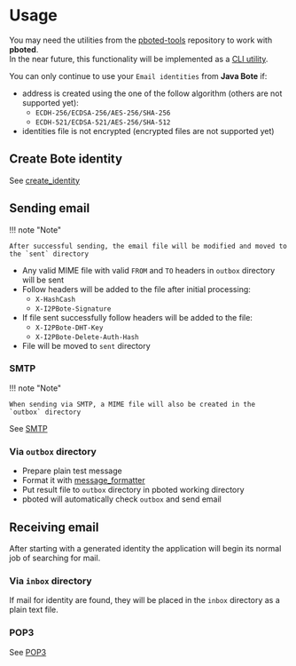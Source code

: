 # Usage

You may need the utilities from the [pboted-tools](https://github.com/polistern/pboted-tools/) repository to work with **pboted**.   
In the near future, this functionality will be implemented as a [CLI utility](https://github.com/polistern/pbotectl).

You can only continue to use your `Email identities` from **Java Bote** if:

- address is created using the one of the follow algorithm (others are not supported yet):
    - `ECDH-256/ECDSA-256/AES-256/SHA-256`
    - `ECDH-521/ECDSA-521/AES-256/SHA-512` 
- identities file is not encrypted (encrypted files are not supported yet)

## Create Bote identity

See [create_identity](https://github.com/polistern/pboted-tools/tree/main/create_identity)

## Sending email

!!! note "Note"

    After successful sending, the email file will be modified and moved to the `sent` directory

- Any valid MIME file with valid `FROM` and `TO` headers in `outbox` directory will be sent
- Follow headers will be added to the file after initial processing:
    - `X-HashCash`
    - `X-I2PBote-Signature`
- If file sent successfully follow headers will be added to the file:
    - `X-I2PBote-DHT-Key`
    - `X-I2PBote-Delete-Auth-Hash`
- File will be moved to `sent` directory

### SMTP

!!! note "Note"

    When sending via SMTP, a MIME file will also be created in the `outbox` directory

See [SMTP](../tutorials/SMTP.md)

### Via `outbox` directory 

- Prepare plain test message
- Format it with [message_formatter](https://github.com/polistern/pboted-tools/tree/main/message_formatter)
- Put result file to `outbox` directory in pboted working directory
- pboted will automatically check `outbox` and send email

## Receiving email

After starting with a generated identity the application will begin its normal job of searching for mail.  

### Via `inbox` directory 

If mail for identity are found, they will be placed in the `inbox` directory as a plain text file.

### POP3

See [POP3](../tutorials/POP3.md)
